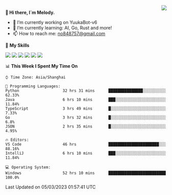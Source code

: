 <a href="#">
  <img align="right" src="https://github-readme-stats.vercel.app/api?username=melodyyuuka&count_private=true&show_icons=true" />
</a>

**👋 Hi there, I`m Melody.**

- 🔭 I’m currently working on YuukaBot-v6
- 🌱 I’m currently learning: AI, Go, Rust and more!
- 📫 How to reach me: no848757@gmail.com

🌟 **My Skills** 

![](https://img.shields.io/badge/-Python-3e74a2?style=flat-square&logo=Python&logoColor=fff)
![](https://img.shields.io/badge/-Java-007396?style=flat-square&logo=OpenJDK&logoColor=fff)
![](https://img.shields.io/badge/-Node.js-339933?style=flat-square&logo=Node.js&logoColor=fff)
![](https://img.shields.io/badge/-Git-f05032?style=flat-square&logo=git&logoColor=fff)
![](https://img.shields.io/badge/-PostgreSQL-4169e1?style=flat-square&logo=PostgreSQL&logoColor=fff)
![](https://img.shields.io/badge/-VSCode-007acc?style=flat-square&logo=Visual-Studio-Code&logoColor=fff)


<!--START_SECTION:waka-->
📊 **This Week I Spent My Time On** 

```text
⌚︎ Time Zone: Asia/Shanghai

💬 Programming Languages: 
Python                   32 hrs 31 mins      ███████████████░░░░░░░░░░   62.33% 
Java                     6 hrs 10 mins       ███░░░░░░░░░░░░░░░░░░░░░░   11.84% 
TypeScript               3 hrs 49 mins       █░░░░░░░░░░░░░░░░░░░░░░░░   7.33% 
Go                       3 hrs 32 mins       █░░░░░░░░░░░░░░░░░░░░░░░░   6.8% 
JSON                     2 hrs 35 mins       █░░░░░░░░░░░░░░░░░░░░░░░░   4.95%

🔥 Editors: 
VS Code                  46 hrs              ██████████████████████░░░   88.16% 
IntelliJ                 6 hrs 10 mins       ███░░░░░░░░░░░░░░░░░░░░░░   11.84%

💻 Operating System: 
Windows                  52 hrs 10 mins      █████████████████████████   100.0%

```


 Last Updated on 05/03/2023 01:57:41 UTC
<!--END_SECTION:waka-->
